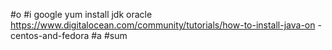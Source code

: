 #o
#i
google yum install jdk oracle
https://www.digitalocean.com/community/tutorials/how-to-install-java-on
-centos-and-fedora
#a
#sum

